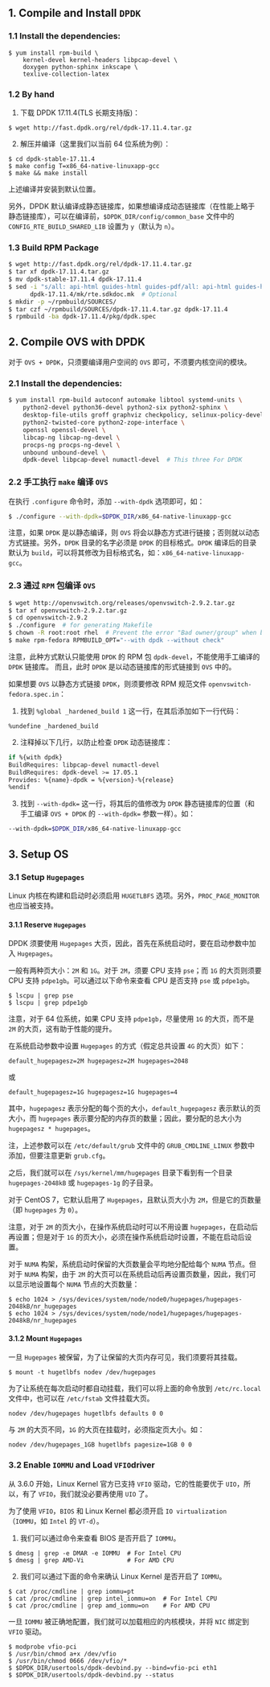 
## 1. Compile and Install `DPDK`

### 1.1 Install the dependencies:

```shell
$ yum install rpm-build \
    kernel-devel kernel-headers libpcap-devel \
    doxygen python-sphinx inkscape \
    texlive-collection-latex
```

### 1.2 By hand

1. 下载 DPDK 17.11.4(TLS 长期支持版)：
```shell
$ wget http://fast.dpdk.org/rel/dpdk-17.11.4.tar.gz
```
2. 解压并编译（这里我们以当前 64 位系统为例）：
```shell
$ cd dpdk-stable-17.11.4
$ make config T=x86_64-native-linuxapp-gcc
$ make && make install
```

上述编译并安装到默认位置。

另外，DPDK 默认编译成静态链接库，如果想编译成动态链接库（在性能上略于静态链接库），可以在编译前，`$DPDK_DIR/config/common_base` 文件中的 `CONFIG_RTE_BUILD_SHARED_LIB` 设置为 `y`（默认为 `n`）。

### 1.3 Build RPM Package
```bash
$ wget http://fast.dpdk.org/rel/dpdk-17.11.4.tar.gz
$ tar xf dpdk-17.11.4.tar.gz
$ mv dpdk-stable-17.11.4 dpdk-17.11.4
$ sed -i "s/all: api-html guides-html guides-pdf/all: api-html guides-html/g" \
      dpdk-17.11.4/mk/rte.sdkdoc.mk  # Optional
$ mkdir -p ~/rpmbuild/SOURCES/
$ tar czf ~/rpmbuild/SOURCES/dpdk-17.11.4.tar.gz dpdk-17.11.4
$ rpmbuild -ba dpdk-17.11.4/pkg/dpdk.spec
```

## 2. Compile OVS with DPDK

对于 `OVS + DPDK`，只须要编译用户空间的 `OVS` 即可，不须要内核空间的模块。


### 2.1 Install the dependencies:

```bash
$ yum install rpm-build autoconf automake libtool systemd-units \
    python2-devel python36-devel python2-six python2-sphinx \
    desktop-file-utils groff graphviz checkpolicy, selinux-policy-devel \
    python2-twisted-core python2-zope-interface \
    openssl openssl-devel \
    libcap-ng libcap-ng-devel \
    procps-ng procps-ng-devel \
    unbound unbound-devel \
    dpdk-devel libpcap-devel numactl-devel  # This three For DPDK
```

### 2.2 手工执行 `make` 编译 `OVS`

在执行 `.configure` 命令时，添加 `--with-dpdk` 选项即可，如：
```bash
$ ./configure --with-dpdk=$DPDK_DIR/x86_64-native-linuxapp-gcc
```

注意，如果 `DPDK` 是以静态编译，则 `OVS` 将会以静态方式进行链接；否则就以动态方式链接。另外，`DPDK` 目录的名字必须是 `DPDK` 的目标格式。`DPDK` 编译后的目录默认为 `build`，可以将其修改为目标格式名，如：`x86_64-native-linuxapp-gcc`。


### 2.3 通过 `RPM` 包编译 `OVS`

```bash
$ wget http://openvswitch.org/releases/openvswitch-2.9.2.tar.gz
$ tar xf openvswitch-2.9.2.tar.gz
$ cd openvswitch-2.9.2
$ ./configure  # for generating Makefile
$ chown -R root:root rhel  # Prevent the error "Bad owner/group" when building
$ make rpm-fedora RPMBUILD_OPT="--with dpdk --without check"
```

注意，此种方式默认只能使用 `DPDK` 的 RPM 包 `dpdk-devel`，不能使用手工编译的 `DPDK` 链接库。 而且，此时 `DPDK` 是以动态链接库的形式链接到 `OVS` 中的。

如果想要 `OVS` 以静态方式链接 `DPDK`，则须要修改 RPM 规范文件 `openvswitch-fedora.spec.in`：
1. 找到 `%global _hardened_build 1` 这一行，在其后添加如下一行代码：
```shell
%undefine _hardened_build
```
2. 注释掉以下几行，以防止检查 `DPDK` 动态链接库：
```bash
if %{with dpdk}
BuildRequires: libpcap-devel numactl-devel
BuildRequires: dpdk-devel >= 17.05.1
Provides: %{name}-dpdk = %{version}-%{release}
%endif
```
3. 找到 `--with-dpdk=` 这一行，将其后的值修改为 `DPDK` 静态链接库的位置（和手工编译 `OVS + DPDK` 的 `--with-dpdk=` 参数一样）。如：
```bash
--with-dpdk=$DPDK_DIR/x86_64-native-linuxapp-gcc
```


## 3. Setup OS

### 3.1 Setup `Hugepages`

Linux 内核在构建和启动时必须启用 `HUGETLBFS` 选项。另外，`PROC_PAGE_MONITOR` 也应当被支持。

#### 3.1.1 Reserve `Hugepages`

DPDK 须要使用 `Hugepages` 大页，因此，首先在系统启动时，要在启动参数中加入 `Hugepages`。

一般有两种页大小：`2M` 和 `1G`。对于 `2M`，须要 CPU 支持 `pse`；而 `1G` 的大页则须要 CPU 支持 `pdpe1gb`。可以通过以下命令来查看 CPU 是否支持 `pse` 或 `pdpe1gb`。

```shell
$ lscpu | grep pse
$ lscpu | grep pdpe1gb
```

注意，对于 64 位系统，如果 CPU 支持 `pdpe1gb`，尽量使用 `1G` 的大页，而不是 `2M` 的大页，这有助于性能的提升。

在系统启动参数中设置 `Hugepages` 的方式（假定总共设置 `4G` 的大页）如下：
```
default_hugepagesz=2M hugepagesz=2M hugepages=2048
```
或
```
default_hugepagesz=1G hugepagesz=1G hugepages=4
```

其中，`hugepagesz` 表示分配的每个页的大小，`default_hugepagesz` 表示默认的页大小，而 `hugepages` 表示要分配的内存页的数量；因此，要分配的总大小为 `hugepagesz * hugepages`。

注，上述参数可以在 `/etc/default/grub` 文件中的 `GRUB_CMDLINE_LINUX` 参数中添加，但要注意更新 `grub.cfg`。

之后，我们就可以在 `/sys/kernel/mm/hugepages` 目录下看到有一个目录 `hugepages-2048kB` 或 `hugepages-1g` 的子目录。

对于 CentOS 7，它默认启用了 `Hugepages`，且默认页大小为 `2M`，但是它的页数量（即 `hugepages` 为 `0`）。

注意，对于 `2M` 的页大小，在操作系统启动时可以不用设置 `hugepages`，在启动后再设置；但是对于 `1G` 的页大小，必须在操作系统启动时设置，不能在启动后设置。

对于 `NUMA` 构架，系统启动时保留的大页数量会平均地分配给每个 `NUMA` 节点。但对于 `NUMA` 构架，由于 `2M` 的大页可以在系统启动后再设置页数量，因此，我们可以显示地设置每个 `NUMA` 节点的大页数量：
```shell
$ echo 1024 > /sys/devices/system/node/node0/hugepages/hugepages-2048kB/nr_hugepages
$ echo 1024 > /sys/devices/system/node/node1/hugepages/hugepages-2048kB/nr_hugepages
```

#### 3.1.2 Mount `Hugepages`

一旦 `Hugepages` 被保留，为了让保留的大页内存可见，我们须要将其挂载。

```shell
$ mount -t hugetlbfs nodev /dev/hugepages
```

为了让系统在每次启动时都自动挂载，我们可以将上面的命令放到 `/etc/rc.local` 文件中，也可以在 `/etc/fstab` 文件挂载大页。

```shell
nodev /dev/hugepages hugetlbfs defaults 0 0
```

与 `2M` 的大页不同，`1G` 的大页在挂载时，必须指定页大小。如：
```shell
nodev /dev/hugepages_1GB hugetlbfs pagesize=1GB 0 0
```

### 3.2 Enable `IOMMU` and Load `VFIO`driver

从 3.6.0 开始，Linux Kernel 官方已支持 `VFIO` 驱动，它的性能要优于 `UIO`，所以，有了 `VFIO`，我们就没必要再使用 `UIO` 了。

为了使用 `VFIO`，`BIOS` 和 Linux Kernel 都必须开启 `IO virtualization `（`IOMMU`，如 `Intel` 的 `VT-d`）。
1. 我们可以通过命令来查看 BIOS 是否开启了 `IOMMU`。
```shell
$ dmesg | grep -e DMAR -e IOMMU  # For Intel CPU
$ dmesg | grep AMD-Vi            # For AMD CPU
```
2. 我们可以通过下面的命令来确认 Linux Kernel 是否开启了 `IOMMU`。
```shell
$ cat /proc/cmdline | grep iommu=pt
$ cat /proc/cmdline | grep intel_iommu=on  # For Intel CPU
$ cat /proc/cmdline | grep amd_iommu=on    # For AMD CPU
```

一旦 `IOMMU` 被正确地配置，我们就可以加载相应的内核模块，并将 `NIC` 绑定到 `VFIO` 驱动。
```shell
$ modprobe vfio-pci
$ /usr/bin/chmod a+x /dev/vfio
$ /usr/bin/chmod 0666 /dev/vfio/*
$ $DPDK_DIR/usertools/dpdk-devbind.py --bind=vfio-pci eth1
$ $DPDK_DIR/usertools/dpdk-devbind.py --status
```
